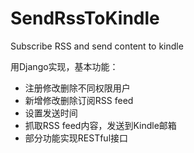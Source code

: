 # SendRssToKindle
Subscribe RSS and send content to kindle

用Django实现，基本功能：
- 注册修改删除不同权限用户
- 新增修改删除订阅RSS feed
- 设置发送时间
- 抓取RSS feed内容，发送到Kindle邮箱
- 部分功能实现RESTful接口
